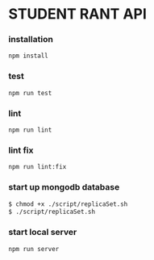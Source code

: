 # STUDENT RANT API

### installation

`npm install`


### test

`npm run test`

### lint

`npm run lint`


### lint fix

`npm run lint:fix`

### start up mongodb database

```bash
$ chmod +x ./script/replicaSet.sh
$ ./script/replicaSet.sh
```

### start local server

`npm run server`
